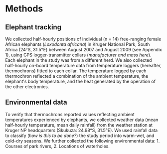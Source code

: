 
# Methods

## Elephant tracking

We collected half-hourly positions of individual (n = 14) free-ranging female African elephants (*Loxodonta africana*) in Kruger National Park, South Africa (24°S, 31.5°E) between August 2007 and August 2009 (see Appendix 1), using GPS logger-transmitter collars (*manufacturer and mass here*). Each elephant in the study was from a different herd. We also collected half-hourly on-board temperature data from temperature loggers (hereafter, thermochrons) fitted to each collar. The temperature logged by each thermochron reflected a combination of the ambient temperature, the elephant's body temperature, and the heat generated by the operation of the other electronics.

## Environmental data

To verify that thermochrons reported values reflecting ambient temperatures experienced by elephants, we collected weather data (mean half-hourly temperature, mean daily rainfall) from the weather station at Kruger NP headquarters (Skukuza: 24.98°S, 31.5°E).
We used rainfall data to classify (*how is this to be done?*) the study period into warm-wet, and cold-dry seasons.
We further collected the following environmental data: 1. Courses of park rivers, 2. Locations of waterholes.
